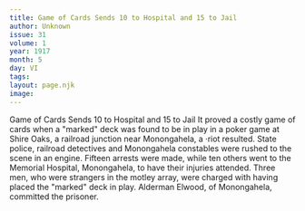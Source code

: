```yaml
---
title: Game of Cards Sends 10 to Hospital and 15 to Jail
author: Unknown
issue: 31
volume: 1
year: 1917
month: 5
day: VI
tags:
layout: page.njk
image:
---
```

Game of Cards Sends 10 to Hospital and 15 to Jail   It proved a costly game of cards when a "marked" deck was found to be in play in a poker game at Shire Oaks, a railroad junction near Monongahela, a ·riot resulted. State police, railroad detectives and Monongahela constables were rushed to the scene in an engine.   Fifteen arrests were made, while ten others went to the Memorial Hospital, Monongahela, to have their injuries attended. Three men, who were strangers in the motley array, were charged with having placed the "marked" deck in play.   Alderman Elwood, of Monongahela, committed the prisoner.   





